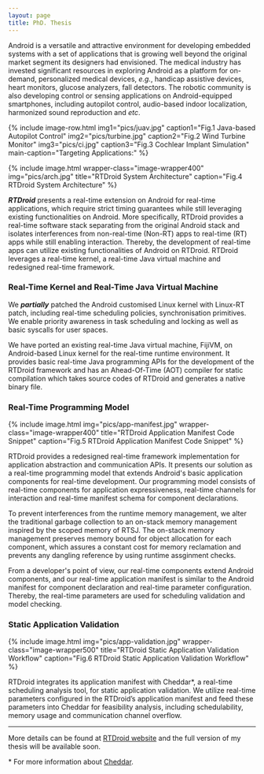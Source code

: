 ```yaml
---
layout: page
title: PhD. Thesis
---
```


Android is a versatile and attractive environment for developing embedded
systems with a set of applications that is growing well beyond the original
market segment its designers had envisioned. The medical industry has invested
significant resources in exploring Android as a platform for on-demand,
personalized medical devices, *e.g.*, handicap assistive devices, heart
monitors, glucose analyzers, fall detectors. The robotic community is also
developing control or sensing applications on Android-equipped smartphones,
including autopilot control, audio-based indoor localization, harmonized sound
reproduction and *etc*.

{% include image-row.html
  img1="pics/juav.jpg" caption1="Fig.1 Java-based Autopilot Control"
  img2="pics/turbine.jpg" caption2="Fig.2 Wind Turbine Monitor"
  img3="pics/ci.jpg" caption3="Fig.3 Cochlear Implant Simulation"
  main-caption="Targeting Applications:"
%}


{% include image.html
            wrapper-class="image-wrapper400"
            img="pics/arch.jpg"
            title="RTDroid System Architecture"
            caption="Fig.4 RTDroid System Architecture" %}


___RTDroid___ presents a real-time extension on Android for real-time
applications, which require strict timing guarantees while still leveraging
existing functionalities on Android. More specifically, RTDroid provides a
real-time software stack separating from the original Android stack and
isolates interferences from non-real-time (Non-RT) apps to real-time (RT) apps
while still enabling interaction. Thereby, the development of real-time apps
can utilize existing functionalities of Android on RTDroid. RTDroid leverages a
real-time kernel, a real-time Java virtual machine and redesigned real-time
framework.

### Real-Time Kernel and Real-Time Java Virtual Machine

We ___partially___ patched the Android customised Linux kernel with Linux-RT
patch, including real-time scheduling policies, synchronisation primitives. We
enable priority awareness in task scheduling and locking as well as basic
syscalls for user spaces.


We have ported an existing real-time Java virtual machine, FijiVM, on
Android-based Linux kernel for the real-time runtime environment. It provides
basic real-time Java programming APIs for the development of the RTDroid
framework and has an Ahead-Of-Time (AOT) compiler for static compilation which
takes source codes of RTDroid and generates a native binary file.

### Real-Time Programming Model

{% include image.html
            img="pics/app-manifest.jpg"
            wrapper-class="image-wrapper400"
            title="RTDroid Application Manifest Code Snippet"
            caption="Fig.5 RTDroid Application Manifest Code Snippet" %}

RTDroid provides a redesigned real-time framework implementation for
application abstraction and communication APIs. It presents our solution as a
real-time programming model that extends Android's basic application components
for real-time development. Our programming model consists of real-time
components for application expressiveness, real-time channels for interaction
and real-time manifest schema for component declarations.

To prevent interferences from the runtime memory management, we alter the
traditional garbage collection to an on-stack memory management inspired by the
scoped memory of RTSJ. The on-stack memory management preserves memory bound
for object allocation for each component, which assures a constant cost for
memory reclamation and prevents any dangling reference by using runtime
assginment checks.

From a developer's point of view, our real-time components extend Android
components, and our real-time application manifest is similar to the Android
manifest for component declaration and real-time parameter configuration.
Thereby, the real-time parameters are used for scheduling validation and model
checking.


### Static Application Validation

{% include image.html
            img="pics/app-validation.jpg"
            wrapper-class="image-wrapper500"
            title="RTDroid Static Application Validation Workflow"
            caption="Fig.6 RTDroid Static Application Validation Workflow" %}

RTDroid integrates its application manifest with Cheddar*, a
real-time scheduling analysis tool, for static application validation. We
utilize real-time parameters configured in the RTDroid’s application manifest
and feed these parameters into Cheddar for feasibility analysis, including
schedulability, memory usage and communication channel overflow.

---

More details can be found at [RTDroid website](http://rtdroid.cse.buffalo.edu)
and the full version of my thesis will be available soon.


\* For more information about [Cheddar](http://beru.univ-brest.fr/~singhoff/cheddar/).

